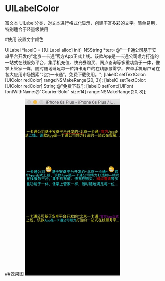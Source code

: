 # UILabelColor
富文本
UILabel分类，对文本进行格式化显示，创建丰富多彩的文字。简单易用，特别适合于轻量级使用

#使用
设置文字颜色

UILabel *labelC = [[UILabel alloc] init];
NSString *text=@"一卡通公司基于安卓平台开发的“北京一卡通”官方App正式上线。该款App是一卡通公司倾力打造的一站式在线服务平台，集手机充值、快充券购买、网点查询等多重功能于一体，像掌上管家一样，随时随地满足每一位持卡用户的在线服务需求。安卓手机用户可在各大应用市场搜索“北京一卡通”，免费下载使用。";
[labelC setTextColor:[UIColor redColor] range:NSMakeRange(20, 3)];
[labelC setTextColor:[UIColor redColor] String:@"免费下载"];
[labelC setFont:[UIFont fontWithName:@"Courier-Bold" size:14] range:NSMakeRange(20, 8)];

##效果图
![Alt Text](https://github.com/huluo666/UILabelColor/blob/master/githubPic/git1.png)
